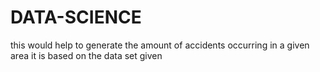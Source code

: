 # DATA-SCIENCE
this would help to generate the amount of accidents occurring in a given area 
it is based on the data set given 
